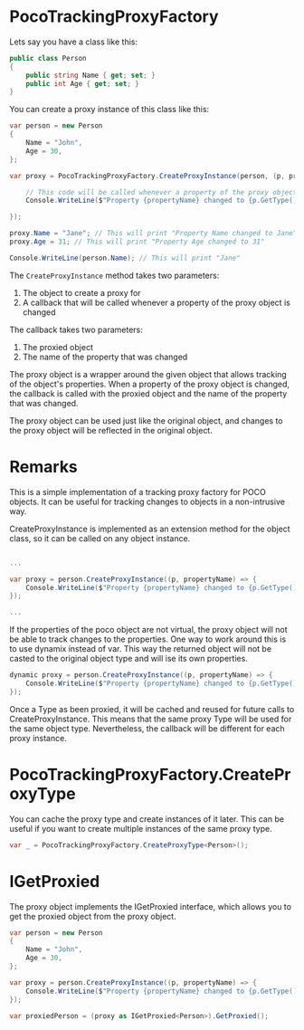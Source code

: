 # PocoTrackingProxyFactory

Lets say you have a class like this:
```csharp
public class Person
{
	public string Name { get; set; }
	public int Age { get; set; }
}
```

You can create a proxy instance of this class like this:
```csharp
var person = new Person
{
	Name = "John",
	Age = 30,
};

var proxy = PocoTrackingProxyFactory.CreateProxyInstance(person, (p, propertyName) => {

	// This code will be called whenever a property of the proxy object is changed
	Console.WriteLine($"Property {propertyName} changed to {p.GetType().GetProperty(propertyName).GetValue(p)}");

});

proxy.Name = "Jane"; // This will print "Property Name changed to Jane"
proxy.Age = 31; // This will print "Property Age changed to 31"

Console.WriteLine(person.Name); // This will print "Jane"
```

The `CreateProxyInstance` method takes two parameters:
1. The object to create a proxy for
2. A callback that will be called whenever a property of the proxy object is changed

The callback takes two parameters:
1. The proxied object
2. The name of the property that was changed

The proxy object is a wrapper around the given object that allows tracking of the object's properties. When a property of the proxy object is changed, the callback is called with the proxied object and the name of the property that was changed.

The proxy object can be used just like the original object, and changes to the proxy object will be reflected in the original object.

# Remarks
This is a simple implementation of a tracking proxy factory for POCO objects. It can be useful for tracking changes to objects in a non-intrusive way.

CreateProxyInstance is implemented as an extension method for the object class, so it can be called on any object instance.

```csharp

...

var proxy = person.CreateProxyInstance((p, propertyName) => {
	Console.WriteLine($"Property {propertyName} changed to {p.GetType().GetProperty(propertyName).GetValue(p)}");
});

...

```


If the properties of the poco object are not virtual, the proxy object will not be able to track changes to the properties. One way to work around this is to use dynamix instead of var. This way the returned object will not be casted to the original object type and will ise its own properties.

```csharp
dynamic proxy = person.CreateProxyInstance((p, propertyName) => {
	Console.WriteLine($"Property {propertyName} changed to {p.GetType().GetProperty(propertyName).GetValue(p)}");
});

```

Once a Type as been proxied, it will be cached and reused for future calls to CreateProxyInstance. This means that the same proxy Type will be used for the same object type. Nevertheless, the callback will be different for each proxy instance.

# PocoTrackingProxyFactory.CreateProxyType<T>

You can cache the proxy type and create instances of it later. This can be useful if you want to create multiple instances of the same proxy type.

```csharp
var _ = PocoTrackingProxyFactory.CreateProxyType<Person>();
```

# IGetProxied<T>

The proxy object implements the IGetProxied<T> interface, which allows you to get the proxied object from the proxy object.

```csharp
var person = new Person
{
	Name = "John",
	Age = 30,
};

var proxy = person.CreateProxyInstance((p, propertyName) => {
	Console.WriteLine($"Property {propertyName} changed to {p.GetType().GetProperty(propertyName).GetValue(p)}");
});

var proxiedPerson = (proxy as IGetProxied<Person>).GetProxied();
```